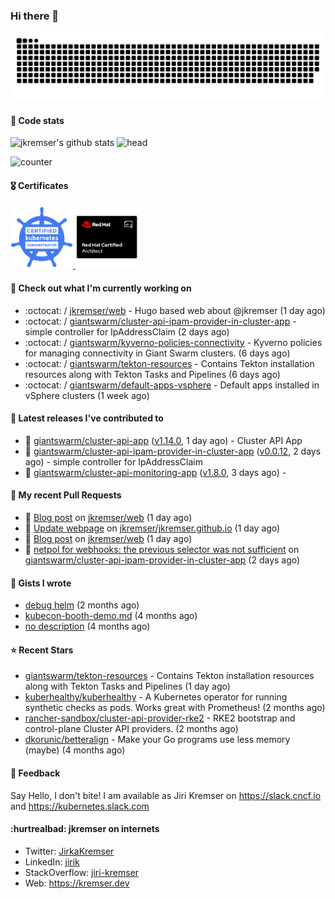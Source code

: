 ### Hi there 👋

![GitHub Snake](github-snake-dark.svg)

#### 📱 Code stats

![jkremser's github stats](https://github-readme-stats.vercel.app/api?username=jkremser&count_private=true&show_icons=true&hide_border=false&theme=tokyonight&title_color=5bcdec&bg_color=0d1117&border_radius=false) ![head](https://user-images.githubusercontent.com/535866/175570014-71166aaa-95f7-4a4f-869c-93a16481de4e.jpeg)



![counter](https://komarev.com/ghpvc/?username=jkremser&color=5bcdec&style=for-the-badge)

#### 🎖 Certificates
<p align="left">
    <a href="https://www.credly.com/badges/8ca716d9-fa9b-42e6-b4a1-ad043baf5396/public_url">
        <img src="https://raw.githubusercontent.com/cncf/artwork/master/other/cka/color/kubernetes-cka-color.png" alt="https://www.credly.com/badges/8ca716d9-fa9b-42e6-b4a1-ad043baf5396/public_url" width="100" height="100"/>
    </a>
    <a href="https://rhtapps.redhat.com/verify/?certId=120-194-022">
        <img src="./rhca.png" alt="https://rhtapps.redhat.com/verify/?certId=120-194-022" width="100" height="100"/>
    </a>
</p>

#### 👷 Check out what I'm currently working on

- :octocat: / [jkremser/web](https://github.com/jkremser/web) - Hugo based web about @jkremser (1 day ago)
- :octocat: / [giantswarm/cluster-api-ipam-provider-in-cluster-app](https://github.com/giantswarm/cluster-api-ipam-provider-in-cluster-app) - simple controller for IpAddressClaim (2 days ago)
- :octocat: / [giantswarm/kyverno-policies-connectivity](https://github.com/giantswarm/kyverno-policies-connectivity) - Kyverno policies for managing connectivity in Giant Swarm clusters. (6 days ago)
- :octocat: / [giantswarm/tekton-resources](https://github.com/giantswarm/tekton-resources) - Contains Tekton installation resources along with Tekton Tasks and Pipelines (6 days ago)
- :octocat: / [giantswarm/default-apps-vsphere](https://github.com/giantswarm/default-apps-vsphere) - Default apps installed in vSphere clusters (1 week ago)

#### 🔭 Latest releases I've contributed to

- 🎉 [giantswarm/cluster-api-app](https://github.com/giantswarm/cluster-api-app) ([v1.14.0](https://github.com/giantswarm/cluster-api-app/releases/tag/v1.14.0), 1 day ago) - Cluster API App
- 🎉 [giantswarm/cluster-api-ipam-provider-in-cluster-app](https://github.com/giantswarm/cluster-api-ipam-provider-in-cluster-app) ([v0.0.12](https://github.com/giantswarm/cluster-api-ipam-provider-in-cluster-app/releases/tag/v0.0.12), 2 days ago) - simple controller for IpAddressClaim
- 🎉 [giantswarm/cluster-api-monitoring-app](https://github.com/giantswarm/cluster-api-monitoring-app) ([v1.8.0](https://github.com/giantswarm/cluster-api-monitoring-app/releases/tag/v1.8.0), 3 days ago) - 

#### 🔨 My recent Pull Requests

- 💪 [Blog post](https://github.com/jkremser/web/pull/2) on [jkremser/web](https://github.com/jkremser/web) (1 day ago)
- 💪 [Update webpage](https://github.com/jkremser/jkremser.github.io/pull/8) on [jkremser/jkremser.github.io](https://github.com/jkremser/jkremser.github.io) (1 day ago)
- 💪 [Blog post](https://github.com/jkremser/web/pull/1) on [jkremser/web](https://github.com/jkremser/web) (1 day ago)
- 💪 [netpol for webhooks: the previous selector was not sufficient](https://github.com/giantswarm/cluster-api-ipam-provider-in-cluster-app/pull/27) on [giantswarm/cluster-api-ipam-provider-in-cluster-app](https://github.com/giantswarm/cluster-api-ipam-provider-in-cluster-app) (2 days ago)

#### 📓 Gists I wrote

- [debug helm](https://gist.github.com/40bc6009eefdea63b57854becf8409a5) (2 months ago)
- [kubecon-booth-demo.md](https://gist.github.com/8ec12c94e4ff2fc8aa0ee0754363a035) (4 months ago)
- [no description](https://gist.github.com/7fb07237a9c75a81cb03dd87ee181b13) (4 months ago)

#### ⭐ Recent Stars

- [giantswarm/tekton-resources](https://github.com/giantswarm/tekton-resources) - Contains Tekton installation resources along with Tekton Tasks and Pipelines (1 day ago)
- [kuberhealthy/kuberhealthy](https://github.com/kuberhealthy/kuberhealthy) - A Kubernetes operator for running synthetic checks as pods. Works great with Prometheus! (2 months ago)
- [rancher-sandbox/cluster-api-provider-rke2](https://github.com/rancher-sandbox/cluster-api-provider-rke2) - RKE2 bootstrap and control-plane Cluster API providers. (2 months ago)
- [dkorunic/betteralign](https://github.com/dkorunic/betteralign) - Make your Go programs use less memory (maybe) (4 months ago)

#### 💬 Feedback

Say Hello, I don't bite! I am available as Jiri Kremser on https://slack.cncf.io and https://kubernetes.slack.com


#### :hurtrealbad: jkremser on internets

- Twitter: <a href="https://twitter.com/JirkaKremser">JirkaKremser</a>
- LinkedIn: <a href="https://www.linkedin.com/in/jirik/">jirik</a>
- StackOverflow: <a href="https://stackoverflow.com/users/1594980/jiri-kremser">jiri-kremser</a>
- Web: https://kremser.dev